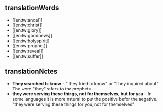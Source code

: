 ## translationWords

* [[en:tw:angel]]
* [[en:tw:christ]]
* [[en:tw:glory]]
* [[en:tw:goodnews]]
* [[en:tw:holyspirit]]
* [[en:tw:prophet]]
* [[en:tw:reveal]]
* [[en:tw:suffer]]

## translationNotes

* **They searched to know** - "They tried to know" or "They inquired about" The word "they" refers to the prophets.
* **they were serving these things, not for themselves, but for you** - In some languages it is more natural to put the positive befor the negative. "they were serving these things for you, not for themselves"
